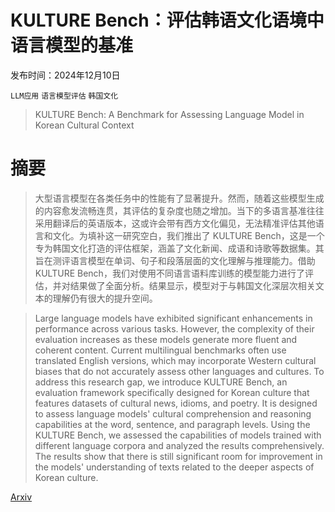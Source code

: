 # KULTURE Bench：评估韩语文化语境中语言模型的基准

发布时间：2024年12月10日

`LLM应用` `语言模型评估` `韩国文化`

> KULTURE Bench: A Benchmark for Assessing Language Model in Korean Cultural Context

# 摘要

> 大型语言模型在各类任务中的性能有了显著提升。然而，随着这些模型生成的内容愈发流畅连贯，其评估的复杂度也随之增加。当下的多语言基准往往采用翻译后的英语版本，这或许会带有西方文化偏见，无法精准评估其他语言和文化。为填补这一研究空白，我们推出了 KULTURE Bench，这是一个专为韩国文化打造的评估框架，涵盖了文化新闻、成语和诗歌等数据集。其旨在测评语言模型在单词、句子和段落层面的文化理解与推理能力。借助 KULTURE Bench，我们对使用不同语言语料库训练的模型能力进行了评估，并对结果做了全面分析。结果显示，模型对于与韩国文化深层次相关文本的理解仍有很大的提升空间。

> Large language models have exhibited significant enhancements in performance across various tasks. However, the complexity of their evaluation increases as these models generate more fluent and coherent content. Current multilingual benchmarks often use translated English versions, which may incorporate Western cultural biases that do not accurately assess other languages and cultures. To address this research gap, we introduce KULTURE Bench, an evaluation framework specifically designed for Korean culture that features datasets of cultural news, idioms, and poetry. It is designed to assess language models' cultural comprehension and reasoning capabilities at the word, sentence, and paragraph levels. Using the KULTURE Bench, we assessed the capabilities of models trained with different language corpora and analyzed the results comprehensively. The results show that there is still significant room for improvement in the models' understanding of texts related to the deeper aspects of Korean culture.

[Arxiv](https://arxiv.org/abs/2412.07251)